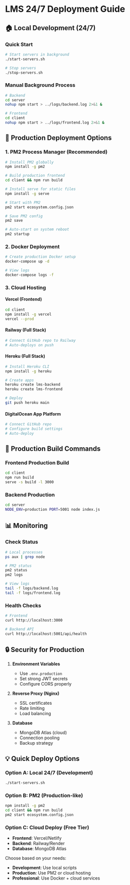 # LMS 24/7 Deployment Guide

## 🏠 **Local Development (24/7)**

### Quick Start
```bash
# Start servers in background
./start-servers.sh

# Stop servers
./stop-servers.sh
```

### Manual Background Process
```bash
# Backend
cd server
nohup npm start > ../logs/backend.log 2>&1 &

# Frontend  
cd client
nohup npm start > ../logs/frontend.log 2>&1 &
```

## 🚀 **Production Deployment Options**

### 1. **PM2 Process Manager (Recommended)**
```bash
# Install PM2 globally
npm install -g pm2

# Build production frontend
cd client && npm run build

# Install serve for static files
npm install -g serve

# Start with PM2
pm2 start ecosystem.config.json

# Save PM2 config
pm2 save

# Auto-start on system reboot
pm2 startup
```

### 2. **Docker Deployment**
```bash
# Create production Docker setup
docker-compose up -d

# View logs
docker-compose logs -f
```

### 3. **Cloud Hosting**

#### **Vercel (Frontend)**
```bash
cd client
npm install -g vercel
vercel --prod
```

#### **Railway (Full Stack)**
```bash
# Connect GitHub repo to Railway
# Auto-deploys on push
```

#### **Heroku (Full Stack)**
```bash
# Install Heroku CLI
npm install -g heroku

# Create apps
heroku create lms-backend
heroku create lms-frontend

# Deploy
git push heroku main
```

#### **DigitalOcean App Platform**
```bash
# Connect GitHub repo
# Configure build settings
# Auto-deploy
```

## 🔧 **Production Build Commands**

### Frontend Production Build
```bash
cd client
npm run build
serve -s build -l 3000
```

### Backend Production
```bash
cd server
NODE_ENV=production PORT=5001 node index.js
```

## 📊 **Monitoring**

### Check Status
```bash
# Local processes
ps aux | grep node

# PM2 status
pm2 status
pm2 logs

# View logs
tail -f logs/backend.log
tail -f logs/frontend.log
```

### Health Checks
```bash
# Frontend
curl http://localhost:3000

# Backend API
curl http://localhost:5001/api/health
```

## 🔒 **Security for Production**

1. **Environment Variables**
   - Use `.env.production` 
   - Set strong JWT secrets
   - Configure CORS properly

2. **Reverse Proxy (Nginx)**
   - SSL certificates
   - Rate limiting
   - Load balancing

3. **Database**
   - MongoDB Atlas (cloud)
   - Connection pooling
   - Backup strategy

## 💡 **Quick Deploy Options**

### Option A: Local 24/7 (Development)
```bash
./start-servers.sh
```

### Option B: PM2 (Production-like)
```bash
npm install -g pm2
cd client && npm run build
pm2 start ecosystem.config.json
```

### Option C: Cloud Deploy (Free Tier)
- **Frontend**: Vercel/Netlify
- **Backend**: Railway/Render
- **Database**: MongoDB Atlas

Choose based on your needs:
- **Development**: Use local scripts
- **Production**: Use PM2 or cloud hosting
- **Professional**: Use Docker + cloud services
